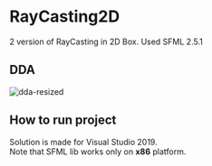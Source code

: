 # RayCasting2D

2 version of RayCasting in 2D Box. Used SFML 2.5.1

DDA
-----------------------

![dda-resized](https://user-images.githubusercontent.com/68811145/165770468-bceb3060-f152-4b1c-8e08-d8c79e0fbc9c.png)

How to run project
-----------------------

Solution is made for Visual Studio 2019.    
Note that SFML lib works only on <b>x86</b> platform.
